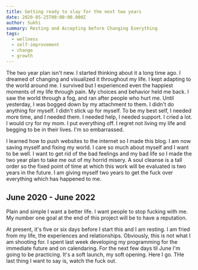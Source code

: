 ```yaml
---
title: Getting ready to slay for the next two years
date: 2020-05-25T00:00:00.000Z
author: Sukhi
summary: Resting and Accepting before Changing Everything
tags:
  - wellness
  - self-improvement
  - change
  - growth
---
```

The two year plan isn't new. I started thinking about it a long time ago. I dreamed of changing and visualized it throughout my life. I kept adapting to the world around me. I survived but I experienced even the happiest moments of my life through pain. My choices and behavior held me back. I saw the world through a fog, and ran after people who hurt me. Until yesterday, I was bogged down by my attachment to them. I didn't do anything for myself. I didn't stick up for myself. To be my best self, I needed more time, and I needed them. I needed help, I needed support. I cried a lot. I would cry for my mom. I put everything off. I regret not living my life and begging to be in their lives. I'm so embarrassed.

I learned how to push websites to the internet so I made this blog. I am now saving myself and fixing my world. I care so much about myself and I want to be well. I want to get rid of the bad feelings and my bad life so I made the two year plan to take me out of my horrid misery. A soul cleanse is a tall order so the fixed point of time at which this work will be evaluated is two years in the future. I am giving myself two years to get the fuck over everything which has happened to me.

## June 2020 - June 2022

Plain and simple I want a better life. I want people to stop fucking with me. My number one goal at the end of this project will be to have a reputation. 

At present, it's five or six days before I start this and I am resting. I am fried from my life, the experiences and relationships. Obviously, this is not what I am shooting for. I spent last week developing my programming for the immediate future and on calendaring. For the next few days til June I'm going to be practicing. It's a soft launch, my soft opening. Here I go. THe last thing I want to say is, watch the fuck out.
